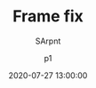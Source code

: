 ---
title: Frame fix
author:
  - SArpnt
  - p1
description: Frames link to monitor better
date: 2020-07-27 13:00:00
buttons:
  - name: Install
    href: https://github.com/SArpnt/Frame-fix/raw/master/Frame%20fix.user.js
  - type: 1
    name: Source
    href: https://github.com/SArpnt/Frame-fix/
userscript: true
recommend: true
---